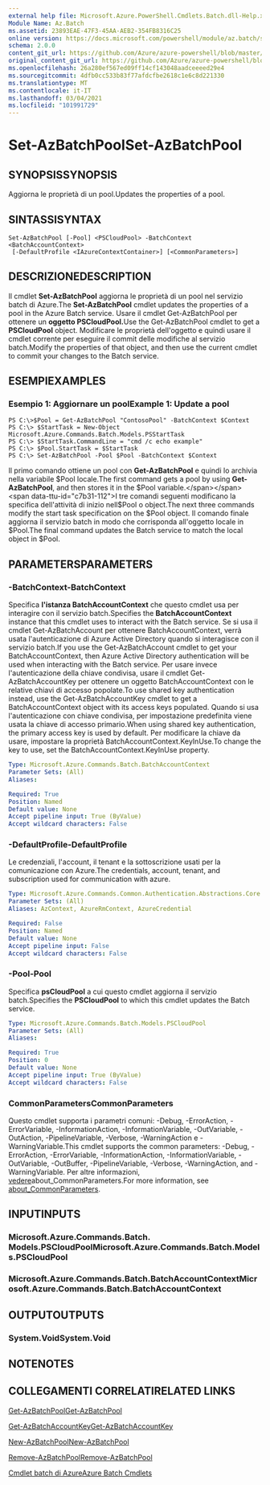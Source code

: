```yaml
---
external help file: Microsoft.Azure.PowerShell.Cmdlets.Batch.dll-Help.xml
Module Name: Az.Batch
ms.assetid: 23893EAE-47F3-45AA-AEB2-354FB8316C25
online version: https://docs.microsoft.com/powershell/module/az.batch/set-azbatchpool
schema: 2.0.0
content_git_url: https://github.com/Azure/azure-powershell/blob/master/src/Batch/Batch/help/Set-AzBatchPool.md
original_content_git_url: https://github.com/Azure/azure-powershell/blob/master/src/Batch/Batch/help/Set-AzBatchPool.md
ms.openlocfilehash: 26a280ef567ed09ff14cf143048aadceeeed29e4
ms.sourcegitcommit: 4dfb0cc533b83f77afdcfbe2618c1e6c8d221330
ms.translationtype: MT
ms.contentlocale: it-IT
ms.lasthandoff: 03/04/2021
ms.locfileid: "101991729"
---
```

# <span data-ttu-id="c7b31-101">Set-AzBatchPool</span><span class="sxs-lookup"><span data-stu-id="c7b31-101">Set-AzBatchPool</span></span>

## <span data-ttu-id="c7b31-102">SYNOPSIS</span><span class="sxs-lookup"><span data-stu-id="c7b31-102">SYNOPSIS</span></span>
<span data-ttu-id="c7b31-103">Aggiorna le proprietà di un pool.</span><span class="sxs-lookup"><span data-stu-id="c7b31-103">Updates the properties of a pool.</span></span>

## <span data-ttu-id="c7b31-104">SINTASSI</span><span class="sxs-lookup"><span data-stu-id="c7b31-104">SYNTAX</span></span>

```
Set-AzBatchPool [-Pool] <PSCloudPool> -BatchContext <BatchAccountContext>
 [-DefaultProfile <IAzureContextContainer>] [<CommonParameters>]
```

## <span data-ttu-id="c7b31-105">DESCRIZIONE</span><span class="sxs-lookup"><span data-stu-id="c7b31-105">DESCRIPTION</span></span>
<span data-ttu-id="c7b31-106">Il cmdlet **Set-AzBatchPool** aggiorna le proprietà di un pool nel servizio batch di Azure.</span><span class="sxs-lookup"><span data-stu-id="c7b31-106">The **Set-AzBatchPool** cmdlet updates the properties of a pool in the Azure Batch service.</span></span>
<span data-ttu-id="c7b31-107">Usare il cmdlet Get-AzBatchPool per ottenere un **oggetto PSCloudPool.**</span><span class="sxs-lookup"><span data-stu-id="c7b31-107">Use the Get-AzBatchPool cmdlet to get a **PSCloudPool** object.</span></span>
<span data-ttu-id="c7b31-108">Modificare le proprietà dell'oggetto e quindi usare il cmdlet corrente per eseguire il commit delle modifiche al servizio batch.</span><span class="sxs-lookup"><span data-stu-id="c7b31-108">Modify the properties of that object, and then use the current cmdlet to commit your changes to the Batch service.</span></span>

## <span data-ttu-id="c7b31-109">ESEMPI</span><span class="sxs-lookup"><span data-stu-id="c7b31-109">EXAMPLES</span></span>

### <span data-ttu-id="c7b31-110">Esempio 1: Aggiornare un pool</span><span class="sxs-lookup"><span data-stu-id="c7b31-110">Example 1: Update a pool</span></span>
```
PS C:\>$Pool = Get-AzBatchPool "ContosoPool" -BatchContext $Context
PS C:\> $StartTask = New-Object Microsoft.Azure.Commands.Batch.Models.PSStartTask
PS C:\> $StartTask.CommandLine = "cmd /c echo example"
PS C:\> $Pool.StartTask = $StartTask
PS C:\> Set-AzBatchPool -Pool $Pool -BatchContext $Context
```

<span data-ttu-id="c7b31-111">Il primo comando ottiene un pool con **Get-AzBatchPool** e quindi lo archivia nella variabile $Pool locale.</span><span class="sxs-lookup"><span data-stu-id="c7b31-111">The first command gets a pool by using **Get-AzBatchPool**, and then stores it in the $Pool variable.</span></span>
<span data-ttu-id="c7b31-112">I tre comandi seguenti modificano la specifica dell'attività di inizio nell$Pool o object.</span><span class="sxs-lookup"><span data-stu-id="c7b31-112">The next three commands modify the start task specification on the $Pool object.</span></span>
<span data-ttu-id="c7b31-113">Il comando finale aggiorna il servizio batch in modo che corrisponda all'oggetto locale in $Pool.</span><span class="sxs-lookup"><span data-stu-id="c7b31-113">The final command updates the Batch service to match the local object in $Pool.</span></span>

## <span data-ttu-id="c7b31-114">PARAMETERS</span><span class="sxs-lookup"><span data-stu-id="c7b31-114">PARAMETERS</span></span>

### <span data-ttu-id="c7b31-115">-BatchContext</span><span class="sxs-lookup"><span data-stu-id="c7b31-115">-BatchContext</span></span>
<span data-ttu-id="c7b31-116">Specifica **l'istanza BatchAccountContext** che questo cmdlet usa per interagire con il servizio batch.</span><span class="sxs-lookup"><span data-stu-id="c7b31-116">Specifies the **BatchAccountContext** instance that this cmdlet uses to interact with the Batch service.</span></span>
<span data-ttu-id="c7b31-117">Se si usa il cmdlet Get-AzBatchAccount per ottenere BatchAccountContext, verrà usata l'autenticazione di Azure Active Directory quando si interagisce con il servizio batch.</span><span class="sxs-lookup"><span data-stu-id="c7b31-117">If you use the Get-AzBatchAccount cmdlet to get your BatchAccountContext, then Azure Active Directory authentication will be used when interacting with the Batch service.</span></span> <span data-ttu-id="c7b31-118">Per usare invece l'autenticazione della chiave condivisa, usare il cmdlet Get-AzBatchAccountKey per ottenere un oggetto BatchAccountContext con le relative chiavi di accesso popolate.</span><span class="sxs-lookup"><span data-stu-id="c7b31-118">To use shared key authentication instead, use the Get-AzBatchAccountKey cmdlet to get a BatchAccountContext object with its access keys populated.</span></span> <span data-ttu-id="c7b31-119">Quando si usa l'autenticazione con chiave condivisa, per impostazione predefinita viene usata la chiave di accesso primario.</span><span class="sxs-lookup"><span data-stu-id="c7b31-119">When using shared key authentication, the primary access key is used by default.</span></span> <span data-ttu-id="c7b31-120">Per modificare la chiave da usare, impostare la proprietà BatchAccountContext.KeyInUse.</span><span class="sxs-lookup"><span data-stu-id="c7b31-120">To change the key to use, set the BatchAccountContext.KeyInUse property.</span></span>

```yaml
Type: Microsoft.Azure.Commands.Batch.BatchAccountContext
Parameter Sets: (All)
Aliases:

Required: True
Position: Named
Default value: None
Accept pipeline input: True (ByValue)
Accept wildcard characters: False
```

### <span data-ttu-id="c7b31-121">-DefaultProfile</span><span class="sxs-lookup"><span data-stu-id="c7b31-121">-DefaultProfile</span></span>
<span data-ttu-id="c7b31-122">Le credenziali, l'account, il tenant e la sottoscrizione usati per la comunicazione con Azure.</span><span class="sxs-lookup"><span data-stu-id="c7b31-122">The credentials, account, tenant, and subscription used for communication with azure.</span></span>

```yaml
Type: Microsoft.Azure.Commands.Common.Authentication.Abstractions.Core.IAzureContextContainer
Parameter Sets: (All)
Aliases: AzContext, AzureRmContext, AzureCredential

Required: False
Position: Named
Default value: None
Accept pipeline input: False
Accept wildcard characters: False
```

### <span data-ttu-id="c7b31-123">-Pool</span><span class="sxs-lookup"><span data-stu-id="c7b31-123">-Pool</span></span>
<span data-ttu-id="c7b31-124">Specifica **psCloudPool** a cui questo cmdlet aggiorna il servizio batch.</span><span class="sxs-lookup"><span data-stu-id="c7b31-124">Specifies the **PSCloudPool** to which this cmdlet updates the Batch service.</span></span>

```yaml
Type: Microsoft.Azure.Commands.Batch.Models.PSCloudPool
Parameter Sets: (All)
Aliases:

Required: True
Position: 0
Default value: None
Accept pipeline input: True (ByValue)
Accept wildcard characters: False
```

### <span data-ttu-id="c7b31-125">CommonParameters</span><span class="sxs-lookup"><span data-stu-id="c7b31-125">CommonParameters</span></span>
<span data-ttu-id="c7b31-126">Questo cmdlet supporta i parametri comuni: -Debug, -ErrorAction, -ErrorVariable, -InformationAction, -InformationVariable, -OutVariable, -OutAction, -PipelineVariable, -Verbose, -WarningAction e -WarningVariable.</span><span class="sxs-lookup"><span data-stu-id="c7b31-126">This cmdlet supports the common parameters: -Debug, -ErrorAction, -ErrorVariable, -InformationAction, -InformationVariable, -OutVariable, -OutBuffer, -PipelineVariable, -Verbose, -WarningAction, and -WarningVariable.</span></span> <span data-ttu-id="c7b31-127">Per altre informazioni, [vedere](http://go.microsoft.com/fwlink/?LinkID=113216)about_CommonParameters.</span><span class="sxs-lookup"><span data-stu-id="c7b31-127">For more information, see [about_CommonParameters](http://go.microsoft.com/fwlink/?LinkID=113216).</span></span>

## <span data-ttu-id="c7b31-128">INPUT</span><span class="sxs-lookup"><span data-stu-id="c7b31-128">INPUTS</span></span>

### <span data-ttu-id="c7b31-129">Microsoft.Azure.Commands.Batch. Models.PSCloudPool</span><span class="sxs-lookup"><span data-stu-id="c7b31-129">Microsoft.Azure.Commands.Batch.Models.PSCloudPool</span></span>

### <span data-ttu-id="c7b31-130">Microsoft.Azure.Commands.Batch.BatchAccountContext</span><span class="sxs-lookup"><span data-stu-id="c7b31-130">Microsoft.Azure.Commands.Batch.BatchAccountContext</span></span>

## <span data-ttu-id="c7b31-131">OUTPUT</span><span class="sxs-lookup"><span data-stu-id="c7b31-131">OUTPUTS</span></span>

### <span data-ttu-id="c7b31-132">System.Void</span><span class="sxs-lookup"><span data-stu-id="c7b31-132">System.Void</span></span>

## <span data-ttu-id="c7b31-133">NOTE</span><span class="sxs-lookup"><span data-stu-id="c7b31-133">NOTES</span></span>

## <span data-ttu-id="c7b31-134">COLLEGAMENTI CORRELATI</span><span class="sxs-lookup"><span data-stu-id="c7b31-134">RELATED LINKS</span></span>

[<span data-ttu-id="c7b31-135">Get-AzBatchPool</span><span class="sxs-lookup"><span data-stu-id="c7b31-135">Get-AzBatchPool</span></span>](./Get-AzBatchPool.md)

[<span data-ttu-id="c7b31-136">Get-AzBatchAccountKey</span><span class="sxs-lookup"><span data-stu-id="c7b31-136">Get-AzBatchAccountKey</span></span>](./Get-AzBatchAccountKey.md)

[<span data-ttu-id="c7b31-137">New-AzBatchPool</span><span class="sxs-lookup"><span data-stu-id="c7b31-137">New-AzBatchPool</span></span>](./New-AzBatchPool.md)

[<span data-ttu-id="c7b31-138">Remove-AzBatchPool</span><span class="sxs-lookup"><span data-stu-id="c7b31-138">Remove-AzBatchPool</span></span>](./Remove-AzBatchPool.md)

[<span data-ttu-id="c7b31-139">Cmdlet batch di Azure</span><span class="sxs-lookup"><span data-stu-id="c7b31-139">Azure Batch Cmdlets</span></span>](/powershell/module/Az.Batch/)
